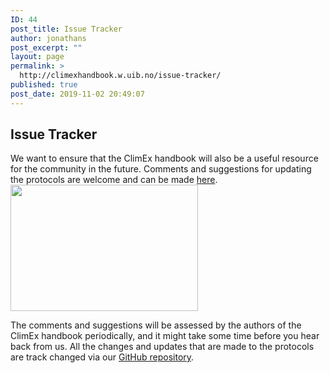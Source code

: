 ```yaml
---
ID: 44
post_title: Issue Tracker
author: jonathans
post_excerpt: ""
layout: page
permalink: >
  http://climexhandbook.w.uib.no/issue-tracker/
published: true
post_date: 2019-11-02 20:49:07
---
```

<h2>Issue Tracker</h2>
We want to ensure that the ClimEx handbook will also be a useful resource for the community in the future. Comments and suggestions for updating the protocols are welcome and can be made <a href="https://github.com/ClimExHandbook/ClimExHandbook/issues">here</a>.<img class="alignnone size-medium wp-image-763" src="http://climexhandbook.w.uib.no/files/2019/11/Bildschirmfoto-2019-11-14-um-11.17.11-300x202.png" alt="" width="300" height="202" />

The comments and suggestions will be assessed by the authors of the ClimEx handbook periodically, and it might take some time before you hear back from us. All the changes and updates that are made to the protocols are track changed via our <a href="https://github.com/ClimExHandbook/ClimExHandbook">GitHub repository</a>.